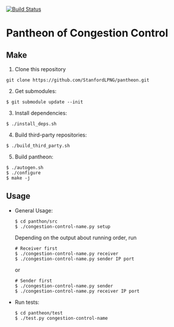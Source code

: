 [![Build Status](https://travis-ci.org/StanfordLPNG/pantheon.svg?branch=master)](https://travis-ci.org/StanfordLPNG/pantheon)

# Pantheon of Congestion Control

## Make

1. Clone this repository

  ```
  git clone https://github.com/StanfordLPNG/pantheon.git
  ```

2. Get submodules:

  ```
  $ git submodule update --init
  ```

3. Install dependencies: 

  ```
  $ ./install_deps.sh
  ```

4. Build third-party repositories:

  ```
  $ ./build_third_party.sh
  ```

5. Build pantheon:

  ```
  $ ./autogen.sh
  $ ./configure
  $ make -j
  ```
## Usage

* General Usage:

  ```
  $ cd panthon/src
  $ ./congestion-control-name.py setup 
  ```

  Depending on the output about running order, run

  ```
  # Receiver first
  $ ./congestion-control-name.py receiver 
  $ ./congestion-control-name.py sender IP port 
  ```

  or

  ```
  # Sender first
  $ ./congestion-control-name.py sender 
  $ ./congestion-control-name.py receiver IP port 
  ```

* Run tests:

  ```
  $ cd pantheon/test
  $ ./test.py congestion-control-name
  ```
